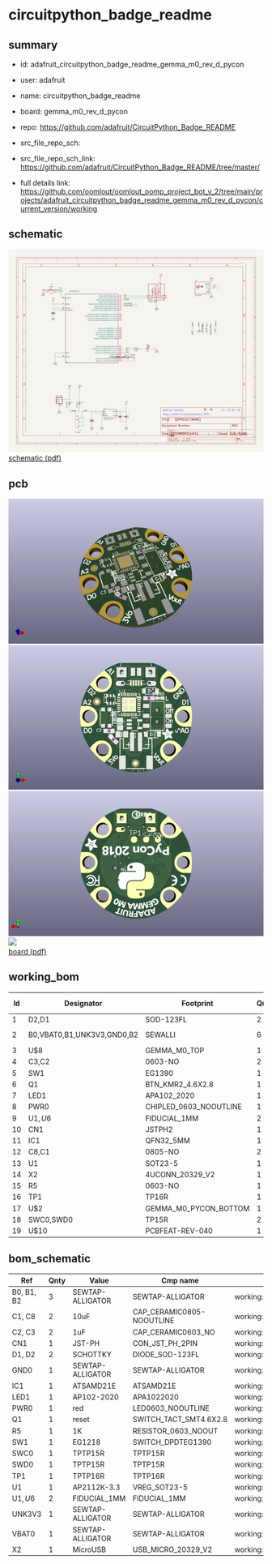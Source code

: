 # circuitpython_badge_readme
 
## summary 
* id: adafruit_circuitpython_badge_readme_gemma_m0_rev_d_pycon
* user: adafruit
* name: circuitpython_badge_readme
* board: gemma_m0_rev_d_pycon
* repo: https://github.com/adafruit/CircuitPython_Badge_README



* src_file_repo_sch: 
* src_file_repo_sch_link: https://github.com/adafruit/CircuitPython_Badge_README/tree/master/
* full details link: https://github.com/oomlout/oomlout_oomp_project_bot_v_2/tree/main/projects/adafruit_circuitpython_badge_readme_gemma_m0_rev_d_pycon/current_version/working  

## schematic  
![](working_schematic_600.png)  
[schematic (pdf)](working_schematic.pdf) 






















## pcb  
![](working_3d_600.png) 
![](working_3d_front_600.png)  
![](working_3d_back_600.png)  
![](working_600.png)  
[board (pdf)](working.pdf)  

## working_bom
| Id | Designator | Footprint | Quantity | Designation | Supplier and ref |  | None | 
| --- | --- | --- | --- | --- | --- | --- | --- | 
| 1 | D2,D1 | SOD-123FL | 2 | SCHOTTKY |  |  | [''] | 
| 2 | B0,VBAT0,B1,UNK3V3,GND0,B2 | SEWALLI | 6 | SEWTAP-ALLIGATOR |  |  | [''] | 
| 3 | U$8 | GEMMA_M0_TOP | 1 |  |  |  | [''] | 
| 4 | C3,C2 | 0603-NO | 2 | 1uF |  |  | [''] | 
| 5 | SW1 | EG1390 | 1 | EG1218 |  |  | [''] | 
| 6 | Q1 | BTN_KMR2_4.6X2.8 | 1 | reset |  |  | [''] | 
| 7 | LED1 | APA102_2020 | 1 | AP102-2020 |  |  | [''] | 
| 8 | PWR0 | CHIPLED_0603_NOOUTLINE | 1 | red |  |  | [''] | 
| 9 | U$1,U$6 | FIDUCIAL_1MM | 2 | FIDUCIAL_1MM |  |  | [''] | 
| 10 | CN1 | JSTPH2 | 1 | JST-PH |  |  | [''] | 
| 11 | IC1 | QFN32_5MM | 1 | ATSAMD21E |  |  | [''] | 
| 12 | C8,C1 | 0805-NO | 2 | 10uF |  |  | [''] | 
| 13 | U1 | SOT23-5 | 1 | AP2112K-3.3 |  |  | [''] | 
| 14 | X2 | 4UCONN_20329_V2 | 1 | MicroUSB |  |  | [''] | 
| 15 | R5 | 0603-NO | 1 | 1K |  |  | [''] | 
| 16 | TP1 | TP16R | 1 | TPTP16R |  |  | [''] | 
| 17 | U$2 | GEMMA_M0_PYCON_BOTTOM | 1 |  |  |  | [''] | 
| 18 | SWC0,SWD0 | TP15R | 2 | TPTP15R |  |  | [''] | 
| 19 | U$10 | PCBFEAT-REV-040 | 1 |  |  |  | [''] | 


## bom_schematic
| Ref | Qnty | Value | Cmp name | Footprint | Description | Vendor | DNP | 
| --- | --- | --- | --- | --- | --- | --- | --- | 
| B0, B1, B2 | 3 | SEWTAP-ALLIGATOR | SEWTAP-ALLIGATOR | working:SEWALLI |  |  |  | 
| C1, C8 | 2 | 10uF | CAP_CERAMIC0805-NOOUTLINE | working:0805-NO |  |  |  | 
| C2, C3 | 2 | 1uF | CAP_CERAMIC0603_NO | working:0603-NO |  |  |  | 
| CN1 | 1 | JST-PH | CON_JST_PH_2PIN | working:JSTPH2 |  |  |  | 
| D1, D2 | 2 | SCHOTTKY | DIODE_SOD-123FL | working:SOD-123FL |  |  |  | 
| GND0 | 1 | SEWTAP-ALLIGATOR | SEWTAP-ALLIGATOR | working:SEWALLI |  |  |  | 
| IC1 | 1 | ATSAMD21E | ATSAMD21E | working:QFN32_5MM |  |  |  | 
| LED1 | 1 | AP102-2020 | APA1022020 | working:APA102_2020 |  |  |  | 
| PWR0 | 1 | red | LED0603_NOOUTLINE | working:CHIPLED_0603_NOOUTLINE |  |  |  | 
| Q1 | 1 | reset | SWITCH_TACT_SMT4.6X2.8 | working:BTN_KMR2_4.6X2.8 |  |  |  | 
| R5 | 1 | 1K | RESISTOR_0603_NOOUT | working:0603-NO |  |  |  | 
| SW1 | 1 | EG1218 | SWITCH_DPDTEG1390 | working:EG1390 |  |  |  | 
| SWC0 | 1 | TPTP15R | TPTP15R | working:TP15R |  |  |  | 
| SWD0 | 1 | TPTP15R | TPTP15R | working:TP15R |  |  |  | 
| TP1 | 1 | TPTP16R | TPTP16R | working:TP16R |  |  |  | 
| U1 | 1 | AP2112K-3.3 | VREG_SOT23-5 | working:SOT23-5 |  |  |  | 
| U$1, U$6 | 2 | FIDUCIAL_1MM | FIDUCIAL_1MM | working:FIDUCIAL_1MM |  |  |  | 
| UNK3V3 | 1 | SEWTAP-ALLIGATOR | SEWTAP-ALLIGATOR | working:SEWALLI |  |  |  | 
| VBAT0 | 1 | SEWTAP-ALLIGATOR | SEWTAP-ALLIGATOR | working:SEWALLI |  |  |  | 
| X2 | 1 | MicroUSB | USB_MICRO_20329_V2 | working:4UCONN_20329_V2 |  |  |  | 



